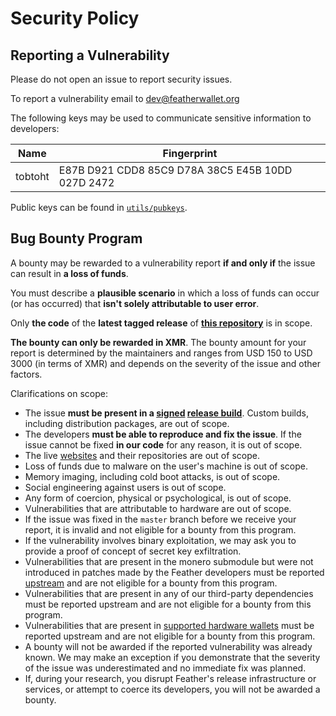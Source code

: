 # Security Policy

## Reporting a Vulnerability

Please do not open an issue to report security issues.

To report a vulnerability email to dev@featherwallet.org

The following keys may be used to communicate sensitive information to developers:

| Name    | Fingerprint                                       |
|---------|---------------------------------------------------|
| tobtoht | E87B D921 CDD8 85C9 D78A 38C5 E45B 10DD 027D 2472 |

Public keys can be found in [`utils/pubkeys`](utils/pubkeys).

## Bug Bounty Program

A bounty may be rewarded to a vulnerability report **if and only if** the issue can result in **a loss of funds**.

You must describe a **plausible scenario** in which a loss of funds can occur (or has occurred) that **isn't solely attributable to user error**.

Only **the code** of the **latest tagged release** of **[this repository](https://github.com/feather-wallet/feather/)** is in scope.

**The bounty can only be rewarded in XMR**. The bounty amount for your report is determined by the maintainers and ranges from USD 150 to USD 3000 (in terms of XMR) and depends on the severity of the issue and other factors.

Clarifications on scope:

- The issue **must be present in a [signed](https://docs.featherwallet.org/guides/release-signing-key) [release build](https://github.com/feather-wallet/feather/blob/master/contrib/guix/README.md)**. Custom builds, including distribution packages, are out of scope.
- The developers **must be able to reproduce and fix the issue**. If the issue cannot be fixed **in our code** for any reason, it is out of scope.
- The live [websites](https://github.com/feather-wallet/feather-site/blob/master/mirrors.txt) and their repositories are out of scope.
- Loss of funds due to malware on the user's machine is out of scope.
- Memory imaging, including cold boot attacks, is out of scope.
- Social engineering against users is out of scope.
- Any form of coercion, physical or psychological, is out of scope.
- Vulnerabilities that are attributable to hardware are out of scope.
- If the issue was fixed in the `master` branch before we receive your report, it is invalid and not eligible for a bounty from this program.
- If the vulnerability involves binary exploitation, we may ask you to provide a proof of concept of secret key exfiltration.
- Vulnerabilities that are present in the monero submodule but were not introduced in patches made by the Feather developers must
  be reported [upstream](https://github.com/monero-project/meta/blob/master/VULNERABILITY_RESPONSE_PROCESS.md) and are not eligible for a bounty from this program.
- Vulnerabilities that are present in any of our third-party dependencies must be reported upstream and are not eligible for a bounty from this program.
- Vulnerabilities that are present in [supported hardware wallets](https://docs.featherwallet.org/guides/hardware-wallet-support) must be reported upstream and are not eligible for a bounty from this program.
- A bounty will not be awarded if the reported vulnerability was already known. We may make an exception if you demonstrate that the severity of the issue was underestimated and no immediate fix was planned.
- If, during your research, you disrupt Feather's release infrastructure or services, or attempt to coerce its developers, you will not be awarded a bounty.
